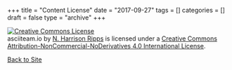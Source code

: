 +++
title = "Content License"
date = "2017-09-27"
tags = []
categories = []
draft = false
type = "archive"
+++

<a rel="license" href="http://creativecommons.org/licenses/by-nc-nd/4.0/"><img alt="Creative Commons License" style="border-width:0" src="https://i.creativecommons.org/l/by-nc-nd/4.0/80x15.png" /></a><br /><span xmlns:dct="http://purl.org/dc/terms/" property="dct:title">asciiteam.io</span> by <a xmlns:cc="http://creativecommons.org/ns#" href="http://emichron.com/" property="cc:attributionName" rel="cc:attributionURL">N. Harrison Ripps</a> is licensed under a <a rel="license" href="http://creativecommons.org/licenses/by-nc-nd/4.0/">Creative Commons Attribution-NonCommercial-NoDerivatives 4.0 International License</a>.

<a href="/">Back to Site</a>
